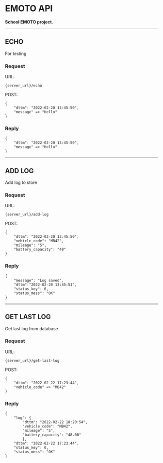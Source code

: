 # EMOTO API

**School EMOTO project.**

---

## ECHO

For testing

### **Request**

URL:

```
{server_url}/echo
```

POST:

```
{
    "dttm": "2022-02-20 13:45:50",
    "message" => "Hello"
}
```

### **Reply**

```
{
    "dttm": "2022-02-20 13:45:50",
    "message" => "Hello"
}
```

---

## ADD LOG

Add log to store

### **Request**

URL:

```
{server_url}/add-log
```

POST:

```
{
    "dttm": "2022-02-20 13:45:50",
    "vehicle_code": "MB42",
    "mileage": "5",
    "battery_capacity": "48"
}
```

### **Reply**

```
{
    "message": "Log saved",
    "dttm":"2022-02-20 13:45:51",
    "status_key": 0,
    "status_mess": "OK"
}
```

---

## GET LAST LOG

Get last log from database

### **Request**

URL:

```
{server_url}/get-last-log
```

POST:

```
{
    "dttm": "2022-02-22 17:23:44",
    "vehicle_code" => "MB42"
}
```

### **Reply**

```
{
    "log": {
        "dttm": "2022-02-22 18:20:54",
        "vehicle_code": "MB42",
        "mileage": "5",
        "battery_capacity": "48.00"
        },
    "dttm": "2022-02-22 17:23:44",
    "status_key": 0,
    "status_mess": "OK"
}
```
